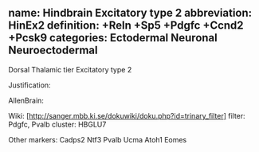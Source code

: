 name: Hindbrain Excitatory type 2
abbreviation: HinEx2
definition: +Reln +Sp5 +Pdgfc +Ccnd2 +Pcsk9
categories: Ectodermal Neuronal Neuroectodermal
---

Dorsal Thalamic tier Excitatory type 2

Justification:


AllenBrain:


Wiki:
[http://sanger.mbb.ki.se/dokuwiki/doku.php?id=trinary_filter] filter: Pdgfc, Pvalb
cluster: HBGLU7

Other markers:
Cadps2
Ntf3
Pvalb
Ucma
Atoh1
Eomes